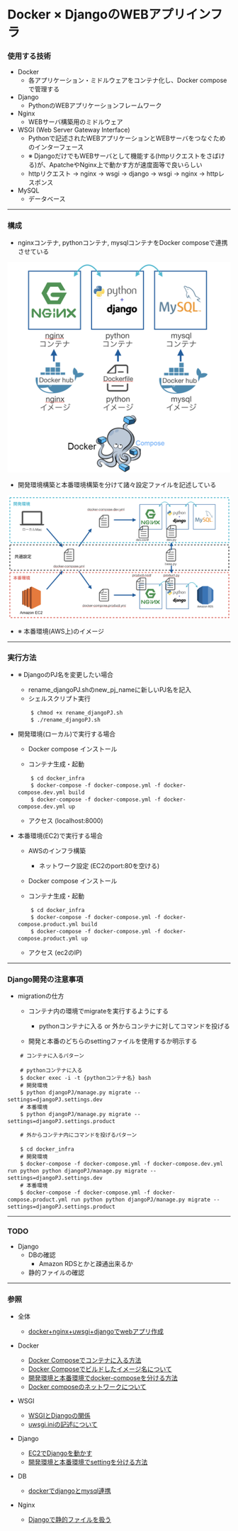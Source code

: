 # Docker × DjangoのWEBアプリインフラ

### 使用する技術

- Docker
	- 各アプリケーション・ミドルウェアをコンテナ化し、Docker composeで管理する
- Django
	- PythonのWEBアプリケーションフレームワーク
- Nginx
	- WEBサーバ構築用のミドルウェア
- WSGI (Web Server Gateway Interface)
	- Pythonで記述されたWEBアプリケーションとWEBサーバをつなぐためのインターフェース
	- ※ DjangoだけでもWEBサーバとして機能する(httpリクエストをさばける)が、ApatcheやNginx上で動かす方が速度面等で良いらしい 
	- httpリクエスト → nginx → wsgi → django → wsgi → nginx → httpレスポンス
- MySQL
	- データベース 

-----

### 構成

- nginxコンテナ, pythonコンテナ, mysqlコンテナをDocker composeで連携させている 

![コンテナ構成](コンテナ構成.png)

- 開発環境構築と本番環境構築を分けて諸々設定ファイルを記述している

![開発と本番](開発と本番.png)


- ※ 本番環境(AWS上)のイメージ

----

### 実行方法

- ※ DjangoのPJ名を変更したい場合
	- rename\_djangoPJ.shのnew\_pj\_nameに新しいPJ名を記入
	- シェルスクリプト実行  

	```
		$ chmod +x rename_djangoPJ.sh
		$ ./rename_djangoPJ.sh
	```

- 開発環境(ローカル)で実行する場合

	- Docker compose インストール

	- コンテナ生成・起動

	```
		$ cd docker_infra
		$ docker-compose -f docker-compose.yml -f docker-compose.dev.yml build  
		$ docker-compose -f docker-compose.yml -f docker-compose.dev.yml up
	```
	
	- アクセス (localhost:8000) 
	

- 本番環境(EC2)で実行する場合
	- AWSのインフラ構築	 	

		- ネットワーク設定 (EC2のport:80を空ける)
	
	- Docker compose インストール

	- コンテナ生成・起動

	```
		$ cd docker_infra
		$ docker-compose -f docker-compose.yml -f docker-compose.product.yml build  
		$ docker-compose -f docker-compose.yml -f docker-compose.product.yml up
	```
	
	- アクセス (ec2のIP)

---
### Django開発の注意事項

- migrationの仕方

	- コンテナ内の環境でmigrateを実行するようにする
		- pythonコンテナに入る or 外からコンテナに対してコマンドを投げる 
   
	- 開発と本番のどちらのsettingファイルを使用するか明示する

```
	# コンテナに入るパターン
	
	# pythonコンテナに入る
	$ docker exec -i -t {pythonコンテナ名} bash
	# 開発環境
	$ python djangoPJ/manage.py migrate --settings=djangoPJ.settings.dev
	# 本番環境
	$ python djangoPJ/manage.py migrate --settings=djangoPJ.settings.product
```

```
	# 外からコンテナ内にコマンドを投げるパターン
	
	$ cd docker_infra
	# 開発環境
	$ docker-compose -f docker-compose.yml -f docker-compose.dev.yml run python python djangoPJ/manage.py migrate --settings=djangoPJ.settings.dev
	# 本番環境
	$ docker-compose -f docker-compose.yml -f docker-compose.product.yml run python python djangoPJ/manage.py migrate --settings=djangoPJ.settings.product

``` 

---

### TODO

- Django
	- DBの確認
		- Amazon RDSとかと疎通出来るか
	- 静的ファイルの確認

---

### 参照

- 全体
	- [docker+nginx+uwsgi+djangoでwebアプリ作成](https://qiita.com/hayatetabata/items/7b51acedeb3d4e84dd12) 

- Docker
	- [Docker Composeでコンテナに入る方法](https://qiita.com/setouchi/items/ebfeefb7d5b129002177) 
	- [Docker Composeでビルドしたイメージ名について](https://amaya382.hatenablog.jp/entry/2017/04/03/034002)
	- [開発環境と本番環境でdocker-composeを分ける方法](https://qiita.com/urouro_n/items/6a026eb635cc7d0e034f)
	- [Docker composeのネットワークについて](https://qiita.com/roba4coding/items/efd3a38db08eb476d412)
	
- WSGI
	- [WSGIとDjangoの関係](http://d.hatena.ne.jp/hirokiky/20121001/1349098637) 
	- [uwsgi.iniの記述について](https://qiita.com/hogemax/items/a3b04f0e848f52ff888e)

- Django
	- [EC2でDjangoを動かす](https://qiita.com/kur/items/fb75354ee53671c79614) 
	- [開発環境と本番環境でsettingを分ける方法](https://qiita.com/okoppe8/items/e60d35f55188c0ab9ecc)

- DB
	- [dockerでdjangoとmysql連携](https://qiita.com/cortyuming/items/e587fc045ee7424466b0) 

- Nginx
	- [Djangoで静的ファイルを扱う](http://djandjan.hateblo.jp/entry/2018/03/08/225014) 
